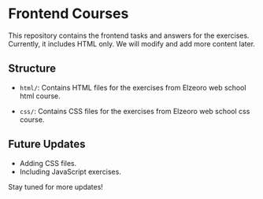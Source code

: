 # Frontend Courses

This repository contains the frontend tasks and answers for the exercises. Currently, it includes HTML only. We will modify and add more content later.

## Structure

- `html/`: Contains HTML files for the exercises from Elzeoro web school html course.

- `css/`: Contains CSS files for the exercises from Elzeoro web school css course.

## Future Updates

- Adding CSS files.
- Including JavaScript exercises.

Stay tuned for more updates!
